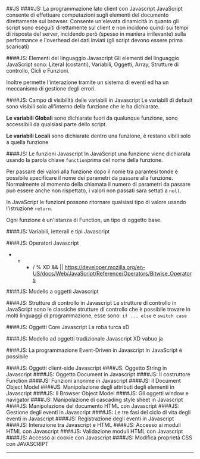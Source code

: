 ##JS
####JS: La programmazione lato client con Javascript
JavaScript consente di effettuare computazioni sugli elementi del documento direttamente sul browser.
Consente un'elevata dinamicità in quanto gli script sono eseguiti direttamente sul client e non incidono quindi sui tempi di risposta del server, incidendo però (spesso in maniera irrilevante) sulla performance e l'overhead dei dati inviati (gli script devono essere prima scaricati)

####JS: Elementi del linguaggio Javascript
Gli elementi del linguaggio JavaScript sono: Literal (costanti), Variabili, Oggetti, Array, Strutture di controllo, Cicli e Funzioni.

Inoltre permette l'interazione tramite un sistema di eventi ed ha un meccanismo di gestione degli errori. 

####JS: Campo di visibilità delle variabili in Javascript
Le variabili di default sono visibili solo all'interno della funzione che le ha dichiarate. 

__Le variabili Globali__ sono dichiarate fuori da qualunque funzione, sono accessibili da qualsiasi parte dello script.

__Le variabili Locali__ sono dichiarate dentro una funzione, è restano vibili solo a quella funzione

####JS: Le funzioni Javascript
In JavaScript una funzione viene dichiarata usando la parola chiave `function`prima del nome della funzione.

Per passare dei valori alla funzione dopo il nome tra parantesi tonde è possibile specificare il nome dei parametri da passare alla funzione. Normalmente al momento della chiamata il numero di parametri da passare può essere anche non rispettato, i valori non passati sara settati a `null`.

In JavaScript le funzioni possono ritornare qualsiasi tipo di valore usando l'istruzione `return`.

Ogni funzione è un'istanza di Function, un tipo di oggetto base.

####JS: Variabili, letterali e tipi Javascript

####JS: Operatori Javascript
+ - * / % XD && || https://developer.mozilla.org/en-US/docs/Web/JavaScript/Reference/Operators/Bitwise_Operators

####JS: Modello a oggetti Javascript


####JS: Strutture di controllo in Javascript
Le strutture di controllo in JavaScript sono le classiche strutture di controllo che è possibile trovare in molti linguaggi di programmazione, esse sono: `if ... else` e `switch case`

####JS: Oggetti Core Javascript
La roba turca xD

####JS: Modello ad oggetti tradizionale Javascript
XD vabuo ja 

####JS: La programmazione Event-Driven in Javascript
In JavaScript è possibile

####JS: Oggetti client-side Javascript
####JS: Oggetto String in Javascript
####JS: Oggetto Document in Javascript
####JS: Il costruttore Function
####JS: Funzioni anonime in Javascript
####JS: Il Document Object Model
####JS: Manipolazione degli attributi degli elementi in Javascript
####JS: Il Browser Object Model
####JS: Gli oggetti window e navigator
####JS: Manipolazione di cascading style sheet in Javascript
####JS: Manipolazione del documento HTML con Javascript
####JS: Gestione degli eventi in Javascript
####JS: Le tre fasi del ciclo di vita degli eventi in Javascript
####JS: Registrazione degli eventi in Javascript
####JS: Interazione tra Javascript e HTML
####JS: Accesso ai moduli HTML con Javascript
####JS: Validazione moduli HTML con Javascript
####JS: Accesso ai cookie con Javascript
####JS: Modifica proprietà CSS con JAVASCRIPT
___
